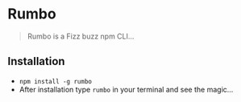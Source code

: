 # Rumbo  
> Rumbo is a Fizz buzz npm CLI...

## Installation  
- ` npm install -g rumbo `
- After installation type `rumbo` in your terminal and see the magic...